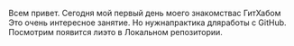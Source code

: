Всем привет.
Сегодня мой первый день моего знакомствас ГитХабом 
Это очень интересное занятие.
Но нужнапрактика дляработы с GitHub.
Посмотрим появится лиэто в Локальном репозитории.
